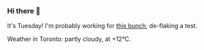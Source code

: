 ### Hi there :wave:

It's Tuesday! I'm probably working for [this bunch](https://github.com/kohofinancial), de-flaking a test.

Weather in Toronto: partly cloudy, at +12°C.
